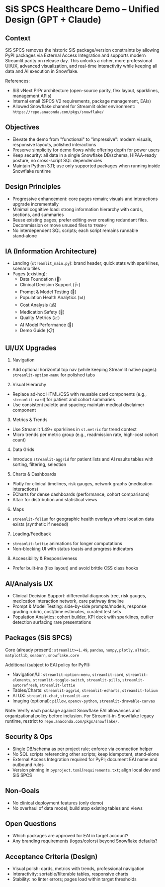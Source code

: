 # SiS SPCS Healthcare Demo – Unified Design (GPT + Claude)

## Context
SiS SPCS removes the historic SiS package/version constraints by allowing PyPI packages via External Access Integration and supports modern Streamlit parity on release day. This unlocks a richer, more professional UI/UX, advanced visualization, and real-time interactivity while keeping all data and AI execution in Snowflake.

References:
- SiS vNext PrPr architecture (open-source parity, flex layout, sparklines, management APIs)
- Internal email (SPCS V2 requirements, package management, EAIs)
- Allowed Snowflake channel for Streamlit older environment: `https://repo.anaconda.com/pkgs/snowflake/`

## Objectives
- Elevate the demo from "functional" to "impressive": modern visuals, responsive layouts, polished interactions
- Preserve simplicity for demo flows while offering depth for power users
- Keep security: all data in a single Snowflake DB/schema, HIPAA-ready posture, no cross-script SQL dependencies
- Maintain Python 3.11; use only supported packages when running inside Snowflake runtime

## Design Principles
- Progressive enhancement: core pages remain; visuals and interactions upgrade incrementally
- Minimal cognitive load: strong information hierarchy with cards, sections, and summaries
- Reuse existing pages; prefer editing over creating redundant files. Decommission or move unused files to `TRASH/`
- No interdependent SQL scripts; each script remains runnable stand‑alone

## IA (Information Architecture)
- Landing (`streamlit_main.py`): brand header, quick stats with sparklines, scenario tiles
- Pages (existing):
  - Data Foundation (🏥)
  - Clinical Decision Support (🩺)
  - Prompt & Model Testing (🔬)
  - Population Health Analytics (📊)
  - Cost Analysis (💰)
  - Medication Safety (💊)
  - Quality Metrics (📈)
  - AI Model Performance (🤖)
  - Demo Guide (📋)

## UI/UX Upgrades
1) Navigation
- Add optional horizontal top nav (while keeping Streamlit native pages): `streamlit-option-menu` for polished tabs

2) Visual Hierarchy
- Replace ad-hoc HTML/CSS with reusable card components (e.g., `streamlit-card`) for patient and cohort summaries
- Use consistent palette and spacing; maintain medical disclaimer component

3) Metrics & Trends
- Use Streamlit 1.49+ sparklines in `st.metric` for trend context
- Micro trends per metric group (e.g., readmission rate, high-cost cohort count)

4) Data Grids
- Introduce `streamlit-aggrid` for patient lists and AI results tables with sorting, filtering, selection

5) Charts & Dashboards
- Plotly for clinical timelines, risk gauges, network graphs (medication interactions)
- ECharts for dense dashboards (performance, cohort comparisons)
- Altair for distribution and statistical views

6) Maps
- `streamlit-folium` for geographic health overlays where location data exists (synthetic if needed)

7) Loading/Feedback
- `streamlit-lottie` animations for longer computations
- Non-blocking UI with status toasts and progress indicators

8) Accessibility & Responsiveness
- Prefer built-ins (flex layout) and avoid brittle CSS class hooks

## AI/Analysis UX
- Clinical Decision Support: differential diagnosis tree, risk gauges, medication interaction network, care pathway timeline
- Prompt & Model Testing: side-by-side prompts/models, response grading rubric, cost/time estimates, curated test sets
- Population Analytics: cohort builder, KPI deck with sparklines, outlier detection surfacing rare presentations

## Packages (SiS SPCS)
Core (already present): `streamlit>=1.49`, `pandas`, `numpy`, `plotly`, `altair`, `matplotlib`, `seaborn`, `snowflake.core`

Additional (subject to EAI policy for PyPI):
- Navigation/UI: `streamlit-option-menu`, `streamlit-card`, `streamlit-elements`, `streamlit-toggle-switch`, `streamlit-pills`, `streamlit-autorefresh`, `streamlit-lottie`
- Tables/Charts: `streamlit-aggrid`, `streamlit-echarts`, `streamlit-folium`
- AI UX: `streamlit-chat`, `streamlit-ace`
- Imaging (optional): `pillow`, `opencv-python`, `streamlit-drawable-canvas`

Note: Verify each package against Snowflake EAI allowances and organizational policy before inclusion. For Streamlit-in-Snowflake legacy runtime, restrict to `repo.anaconda.com/pkgs/snowflake/`.

## Security & Ops
- Single DB/schema as per project rule; enforce via connection helper
- No SQL scripts referencing other scripts; keep idempotent, stand‑alone
- External Access Integration required for PyPI; document EAI name and outbound rules
- Version pinning in `pyproject.toml`/`requirements.txt`; align local dev and SiS SPCS

## Non‑Goals
- No clinical deployment features (only demo)
- No overhaul of data model; build atop existing tables and views

## Open Questions
- Which packages are approved for EAI in target account?
- Any branding requirements (logos/colors) beyond Snowflake defaults?

## Acceptance Criteria (Design)
- Visual polish: cards, metrics with trends, professional navigation
- Interactivity: sortable/filterable tables, responsive charts
- Stability: no linter errors; pages load within target thresholds



